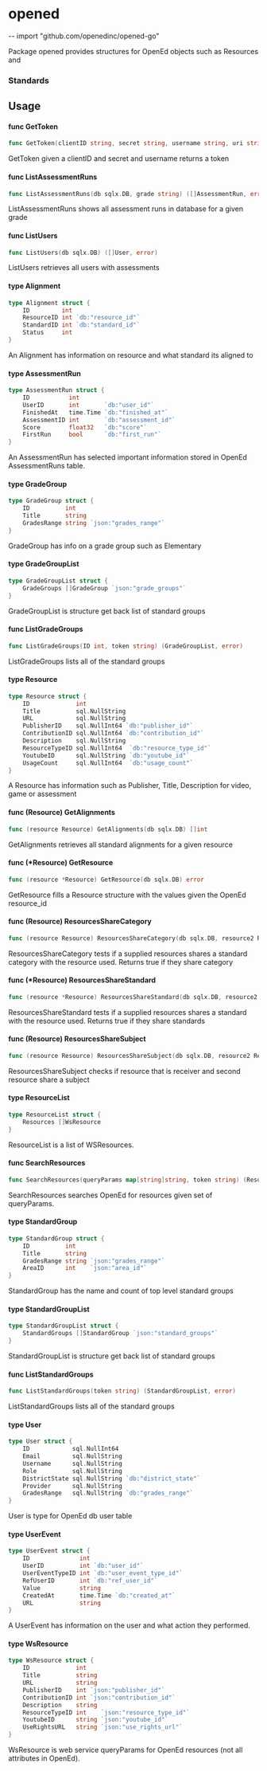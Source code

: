 # opened
--
    import "github.com/openedinc/opened-go"

Package opened provides structures for OpenEd objects such as Resources and
### Standards

## Usage

#### func  GetToken

```go
func GetToken(clientID string, secret string, username string, uri string) (string, error)
```
GetToken given a clientID and secret and username returns a token

#### func  ListAssessmentRuns

```go
func ListAssessmentRuns(db sqlx.DB, grade string) ([]AssessmentRun, error)
```
ListAssessmentRuns shows all assessment runs in database for a given grade

#### func  ListUsers

```go
func ListUsers(db sqlx.DB) ([]User, error)
```
ListUsers retrieves all users with assessments

#### type Alignment

```go
type Alignment struct {
	ID         int
	ResourceID int `db:"resource_id"`
	StandardID int `db:"standard_id"`
	Status     int
}
```

An Alignment has information on resource and what standard its aligned to

#### type AssessmentRun

```go
type AssessmentRun struct {
	ID           int
	UserID       int       `db:"user_id"`
	FinishedAt   time.Time `db:"finished_at"`
	AssessmentID int       `db:"assessment_id"`
	Score        float32   `db:"score"`
	FirstRun     bool      `db:"first_run"`
}
```

An AssessmentRun has selected important information stored in OpenEd
AssessmentRuns table.

#### type GradeGroup

```go
type GradeGroup struct {
	ID          int
	Title       string
	GradesRange string `json:"grades_range"`
}
```

GradeGroup has info on a grade group such as Elementary

#### type GradeGroupList

```go
type GradeGroupList struct {
	GradeGroups []GradeGroup `json:"grade_groups"`
}
```

GradeGroupList is structure get back list of standard groups

#### func  ListGradeGroups

```go
func ListGradeGroups(ID int, token string) (GradeGroupList, error)
```
ListGradeGroups lists all of the standard groups

#### type Resource

```go
type Resource struct {
	ID             int
	Title          sql.NullString
	URL            sql.NullString
	PublisherID    sql.NullInt64 `db:"publisher_id"`
	ContributionID sql.NullInt64 `db:"contribution_id"`
	Description    sql.NullString
	ResourceTypeID sql.NullInt64  `db:"resource_type_id"`
	YoutubeID      sql.NullString `db:"youtube_id"`
	UsageCount     sql.NullInt64  `db:"usage_count"`
}
```

A Resource has information such as Publisher, Title, Description for video, game
or assessment

#### func (Resource) GetAlignments

```go
func (resource Resource) GetAlignments(db sqlx.DB) []int
```
GetAlignments retrieves all standard alignments for a given resource

#### func (*Resource) GetResource

```go
func (resource *Resource) GetResource(db sqlx.DB) error
```
GetResource fills a Resource structure with the values given the OpenEd
resource_id

#### func (Resource) ResourcesShareCategory

```go
func (resource Resource) ResourcesShareCategory(db sqlx.DB, resource2 Resource) bool
```
ResourcesShareCategory tests if a supplied resources shares a standard category
with the resource used. Returns true if they share category

#### func (*Resource) ResourcesShareStandard

```go
func (resource *Resource) ResourcesShareStandard(db sqlx.DB, resource2 Resource) bool
```
ResourcesShareStandard tests if a supplied resources shares a standard with the
resource used. Returns true if they share standards

#### func (Resource) ResourcesShareSubject

```go
func (resource Resource) ResourcesShareSubject(db sqlx.DB, resource2 Resource) bool
```
ResourcesShareSubject checks if resource that is receiver and second resource
share a subject

#### type ResourceList

```go
type ResourceList struct {
	Resources []WsResource
}
```

ResourceList is a list of WSResources.

#### func  SearchResources

```go
func SearchResources(queryParams map[string]string, token string) (ResourceList, error)
```
SearchResources searches OpenEd for resources given set of queryParams.

#### type StandardGroup

```go
type StandardGroup struct {
	ID          int
	Title       string
	GradesRange string `json:"grades_range"`
	AreaID      int    `json:"area_id"`
}
```

StandardGroup has the name and count of top level standard groups

#### type StandardGroupList

```go
type StandardGroupList struct {
	StandardGroups []StandardGroup `json:"standard_groups"`
}
```

StandardGroupList is structure get back list of standard groups

#### func  ListStandardGroups

```go
func ListStandardGroups(token string) (StandardGroupList, error)
```
ListStandardGroups lists all of the standard groups

#### type User

```go
type User struct {
	ID            sql.NullInt64
	Email         sql.NullString
	Username      sql.NullString
	Role          sql.NullString
	DistrictState sql.NullString `db:"district_state"`
	Provider      sql.NullString
	GradesRange   sql.NullString `db:"grades_range"`
}
```

User is type for OpenEd db user table

#### type UserEvent

```go
type UserEvent struct {
	ID              int
	UserID          int `db:"user_id"`
	UserEventTypeID int `db:"user_event_type_id"`
	RefUserID       int `db:"ref_user_id"`
	Value           string
	CreatedAt       time.Time `db:"created_at"`
	URL             string
}
```

A UserEvent has information on the user and what action they performed.

#### type WsResource

```go
type WsResource struct {
	ID             int
	Title          string
	URL            string
	PublisherID    int `json:"publisher_id"`
	ContributionID int `json:"contribution_id"`
	Description    string
	ResourceTypeID int    `json:"resource_type_id"`
	YoutubeID      string `json:"youtube_id"`
	UseRightsURL   string `json:"use_rights_url"`
}
```

WsResource is web service queryParams for OpenEd resources (not all attributes
in OpenEd).
